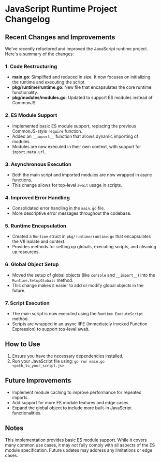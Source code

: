 # JavaScript Runtime Project Changelog

## Recent Changes and Improvements

We've recently refactored and improved the JavaScript runtime project. Here's a summary of the changes:

### 1. Code Restructuring

- **main.go**: Simplified and reduced in size. It now focuses on initializing the runtime and executing the script.
- **pkg/runtime/runtime.go**: New file that encapsulates the core runtime functionality.
- **pkg/modules/modules.go**: Updated to support ES modules instead of CommonJS.

### 2. ES Module Support

- Implemented basic ES module support, replacing the previous CommonJS-style `require` function.
- Added an `__import__` function that allows dynamic importing of modules.
- Modules are now executed in their own context, with support for `import.meta.url`.

### 3. Asynchronous Execution

- Both the main script and imported modules are now wrapped in async functions.
- This change allows for top-level `await` usage in scripts.

### 4. Improved Error Handling

- Consolidated error handling in the `main.go` file.
- More descriptive error messages throughout the codebase.

### 5. Runtime Encapsulation

- Created a `Runtime` struct in `pkg/runtime/runtime.go` that encapsulates the V8 isolate and context.
- Provides methods for setting up globals, executing scripts, and cleaning up resources.

### 6. Global Object Setup

- Moved the setup of global objects (like `console` and `__import__`) into the `Runtime.SetupGlobals` method.
- This change makes it easier to add or modify global objects in the future.

### 7. Script Execution

- The main script is now executed using the `Runtime.ExecuteScript` method.
- Scripts are wrapped in an async IIFE (Immediately Invoked Function Expression) to support top-level await.

## How to Use

1. Ensure you have the necessary dependencies installed.
2. Run your JavaScript file using: `go run main.go <path_to_your_script.js>`

## Future Improvements

- Implement module caching to improve performance for repeated imports.
- Add support for more ES module features and edge cases.
- Expand the global object to include more built-in JavaScript functionalities.

## Notes

This implementation provides basic ES module support. While it covers many common use cases, it may not fully comply with all aspects of the ES module specification. Future updates may address any limitations or edge cases.
